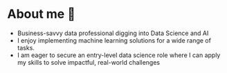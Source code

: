 # About me 👋

- Business-savvy data professional digging into Data Science and AI
- I enjoy implementing machine learning solutions for a wide range of tasks.
- I am eager to secure an entry-level data science role where I can apply my skills to solve impactful, real-world challenges
